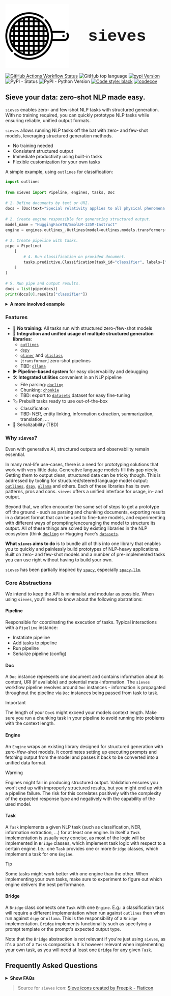 <img src="docs/assets/sieve.png" width="200" height="200" align="left" style="margin-right:60px" />

<h1 align="left">
<br>
<span style="font: bold 38pt'Courier New';">sieves</span>
<br>
<br>
<br>
</h1>



[![GitHub Actions Workflow Status](https://img.shields.io/github/actions/workflow/status/mantisai/sieves/test)](https://github.com/mantisai/sieves/actions/workflows/test.yml)
![GitHub top language](https://img.shields.io/github/languages/top/mantisai/sieves)
[![pypi Version](https://img.shields.io/pypi/v/sieves.svg?style=flat-square&logo=pypi&logoColor=white)](https://pypi.org/project/sieves/)
![PyPI - Status](https://img.shields.io/pypi/status/sieves)
![PyPI - Python Version](https://img.shields.io/pypi/pyversions/sieves)
[![Code style: black](https://img.shields.io/badge/code%20style-black-000000.svg?style=flat-square)](https://github.com/ambv/black)
[![codecov](https://codecov.io/gh/mantisai/sieves/branch/main/graph/badge.svg)](https://codecov.io/gh/mantisai/sieves)

## Sieve your data: zero-shot NLP made easy.

`sieves` enables zero- and few-shot NLP tasks with structured generation. With no training required, you can quickly 
prototype NLP tasks while ensuring reliable, unified output formats.

`sieves` allows running NLP tasks off the bat with zero- and few-shot models, leveraging structured generation methods. 
- No training needed
- Consistent structured output
- Immediate productivity using built-in tasks
- Flexible customization for your own tasks

A simple example, using `outlines` for classification:
```python
import outlines

from sieves import Pipeline, engines, tasks, Doc

# 1. Define documents by text or URI.
docs = [Doc(text="Special relativity applies to all physical phenomena in the absence of gravity.")]

# 2. Create engine responsible for generating structured output.
model_name = "HuggingFaceTB/SmolLM-135M-Instruct"
engine = engines.outlines_.Outlines(model=outlines.models.transformers(model_name))

# 3. Create pipeline with tasks.
pipe = Pipeline(
    [
        # 4. Run classification on provided document.
        tasks.predictive.Classification(task_id="classifier", labels=["science", "politics"], engine=engine),
    ]
)

# 5. Run pipe and output results.
docs = list(pipe(docs))
print(docs[0].results["classifier"])
```

<details>
  <summary><b>A more involved example</b></summary>

Here we parse a PDF with `docling`, chunk it with `chonkie`, and classify it with `gliclass`:
```python
import transformers
import gliclass
import chonkie
import tokenizers

from sieves import Pipeline, engines, tasks, Doc

# 1. Define documents by text or URI.
docs = [Doc(uri="https://arxiv.org/pdf/2408.09869")]

# 2. Create engine responsible for generating structured output.
model_name = "knowledgator/gliclass-small-v1.0"
pipeline = gliclass.ZeroShotClassificationPipeline(
    gliclass.GLiClassModel.from_pretrained(model_name),
    transformers.AutoTokenizer.from_pretrained(model_name),
    classification_type="multi-label",
)
engine = engines.glix_.GliX(model=pipeline)
    
# 3. Create pipeline with tasks.
pipe = Pipeline(
    [
        # 4. Add document parsing task.
        tasks.parsers.Docling(),
        # 5. Add chunking task to ensure we don't exceed our model's context window.
        tasks.chunkers.Chonkie(chonkie.TokenChunker(tokenizers.Tokenizer.from_pretrained(model_name))),
        # 6. Run classification on provided document.
        tasks.predictive.Classification(task_id="classifier", labels=["science", "politics"], engine=engine),
    ]
)

# 7. Run pipe and output results.
docs = list(pipe(docs))
print(docs[0].results["classifier"])
```
</details>

### Features

- :dart: **No training:** All tasks run with structured zero-/few-shot models 
- :robot: **Integration and unified usage of multiple structured generation libraries**:
  - [`outlines`](https://github.com/dottxt-ai/outlines)
  - [`dspy`](https://github.com/stanfordnlp/dspy)
  - [`gliner`](https://github.com/Knowledgator/GLiClass) and [`gliclass`](https://github.com/Knowledgator/GLiClass)
  - [`transformer`] zero-shot pipelines
  - TBD: [`ollama`](https://github.com/ollama/ollama)
- :arrow_forward: **Pipeline-based system** for easy observability and debugging
- :hammer_and_wrench: **Integrated utilities** convenient in an NLP pipeline
  - File parsing: [`docling`]()
  - Chunking: [`chonkie`]()
  - TBD: export to [`datasets`]() dataset for easy fine-tuning 
- :label: Prebuilt tasks ready to use out-of-the-box
  - Classification
  - TBD: NER, entity linking, information extraction, summarization, translation, ...
- :floppy_disk: Serializability (TBD)


### Why `sieves`?

Even with generative AI, structured outputs and observability remain essential. 

In many real-life use-cases, there is a need for prototyping solutions that work with very little data. Generative 
language models fill this gap nicely. Getting them to output clean, structured data can be tricky though. This is addressed by tooling for 
structured/steered language model output: [`outlines`](https://github.com/dottxt-ai/outlines), [`dspy`](https://github.com/stanfordnlp/dspy), [`ollama`](https://github.com/ollama/ollama) and others.
Each of these libraries has its own patterns, pros and cons. `sieves` offers a unified interface for usage, in- and output. 

Beyond that, we often encounter the same set of steps to get a prototype off the ground - such as parsing and chunking 
documents, exporting results in a dataset format that can be used to fine-tune models, and experimenting with different ways of 
prompting/encouraging the model to structure its output. All of these things are solved by existing libraries in the NLP
ecosystem (think [`docling`](https://github.com/DS4SD/docling) or Hugging Face's 
[`datasets`](https://github.com/huggingface/datasets). 

**What `sieves` aims to do** is to bundle all of this into one library that enables you to quickly and painlessly build 
prototypes of NLP-heavy applications. Built on zero- and few-shot models and a number of pre-implemented tasks you can 
use right without having to build your own.  

`sieves` has been partially inspired by [`spacy`](), especially [`spacy-llm`](https://github.com/explosion/spacy-llm). 

### Core Abstractions

We intend to keep the API is minimalist and modular as possible. When using `sieves`, you'll need to know about the 
following abstrations:

#### Pipeline
Responsible for coordinating the execution of tasks. Typical interactions with a `Pipeline` instance:
- Instatiate pipeline
- Add tasks to pipeline
- Run pipeline
- Serialize pipeline (config)

#### Doc
A `Doc` instance represents one document and contains information about its content, URI (if available) and potential 
meta-information. The `sieves` workflow pipeline revolves around `Doc` instances - information is propagated throughout
the pipeline via `Doc` instances being passed from task to task.

> [!IMPORTANT]  
> The length of your `Doc`s might exceed your models context length. Make sure you run a chunking task in your pipeline
> to avoid running into problems with the context length.

#### Engine
An `Engine` wraps an existing library designed for structured generation with zero-/few-shot models. It coordinates 
setting up executing prompts and fetching output from the model and passes it back to be converted into a unified data 
format.

> [!WARNING]  
> Engines might fail in producing structured output. Validation ensures you won't end up with improperly structured 
> results, but you might end up with a pipeline failure. The risk for this correlates positively with the complexity of 
> the expected response type and negatively with the capability of the used model.

#### Task
A `Task` implements a given NLP task (such as classification, NER, information extraction, ...) for at least one engine.
In itself a `Task` implementation is usually very concise, as most of the logic will be implemented in `Bridge` classes,
which implement task logic with respect to a certain engine. I.e.: one `Task` provides one or more `Bridge` classes,
which implement a task for one `Engine`.

> [!TIP]
> Some tasks might work better with one engine than the other. When implementing your own tasks, make sure to experiment
> to figure out which engine delivers the best performance.

#### Bridge
A `Bridge` class connects one `Task` with one `Engine`. E.g.: a classification task will require a different 
implementation when run against `outlines` then when run against `dspy` or `ollama`. This is the responsibility of a 
`Bridge` implementation. `Bridge` implements functionality such as specifying a prompt template or the prompt's expected
output type.

Note that the `Bridge` abstraction is not relevant if you're just using `sieves`, as it's a part of a `Task`s 
composition. It is however relevant when implementing your own task, as you will need at least one `Bridge` for any 
given `Task`. 

## Frequently Asked Questions

<details>
  <summary><b>Show FAQs</b></summary>

### What's the meaning behind the name?

Originally, `sieves` was intended for information extraction. The name comes from [gold panning](https://en.wikipedia.org/wiki/Gold_panning): 
run your raw data through a sieve to obtain structured, refined “gold.”

### Why do I need this if I can just prompt my LLM to do whatever I want?

You can - but `sieves` offers:
    - Structured data output. Zero-/few-shot LLMs can be finicky without guardrails or parsing.
    - A step-by-step pipeline, making it easier to debug and track each stage.
 

### Why should I use `sieves` and not e.g. `outlines`?

This is not either-or - `sieves` includes `outlines` (among others), plus:
    - A uniform input/output format
    - Prebuilt NLP tasks
    - Pipeline logic with chunking and chunk consolidation
    - Easy switching between structured generation engines
    - Tools for file parsing, chunking, exporting data for fine-tuning

</details>


> Source for `sieves` icon:
> <a href="https://www.flaticon.com/free-icons/sieve" title="sieve icons">Sieve icons created by Freepik - Flaticon</a>.